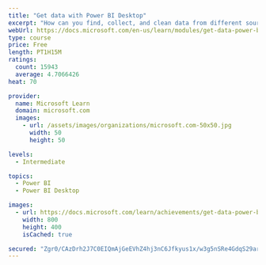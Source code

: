 ```yaml
---
title: "Get data with Power BI Desktop"
excerpt: "How can you find, collect, and clean data from different sources? Power BI is a tool for making sense of your data. You will learn tricks to make data-gathering easier."
webUrl: https://docs.microsoft.com/en-us/learn/modules/get-data-power-bi/
type: course
price: Free
length: PT1H15M
ratings:
  count: 15943
  average: 4.7066426
heat: 70

provider:
  name: Microsoft Learn
  domain: microsoft.com
  images:
    - url: /assets/images/organizations/microsoft.com-50x50.jpg
      width: 50
      height: 50

levels:
  - Intermediate

topics:
  - Power BI
  - Power BI Desktop

images:
  - url: https://docs.microsoft.com/learn/achievements/get-data-power-bi-desktop-social.png
    width: 800
    height: 400
    isCached: true

secured: "Zgr0/CAzDrh2J7C0EIQmAjGeEVhZ4hj3nC6Jfkyus1x/w3g5nSRe4GdqS29ariGAFZKiiB3/lCv+iU4a+DzCfKCx4GcPQx9zq/bc1Foz5GjlHMKezAy+oAKNWAfPLZ2fSFU3YZuWUTpZuW326biFwdVA76YCdo22i8gYbccf8EHxHd1M/CU0U+DQKUJq0mMLlmGnflblOhRJuvRXzn2hYRx/Z7u0MjBcV2394nogX0vVpvmHDRdmY9FvzvwLj+fNXkrov5tJdg8X/vJRrMs/y/pP7qv4+lYNrGOSbDda+eGPU5ICZfbcJqH+XXnSdUKEVgKYT0lRpyaamv0d8TfZerlryr8fUTnJRFBeAS1cICRECGFYEdFt+EF4nJ3biDnILrYCOCTrVdXwN3Dq8a9cUgp8J8TqEvw1MvwLee/vTPL2fUHVoN4F7uNZ/QEgpSBO;HuYpFqZrC6i6uEN73INhvQ=="
---
```


